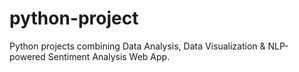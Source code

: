 # python-project
Python projects combining Data Analysis, Data Visualization &amp; NLP-powered Sentiment Analysis Web App.
